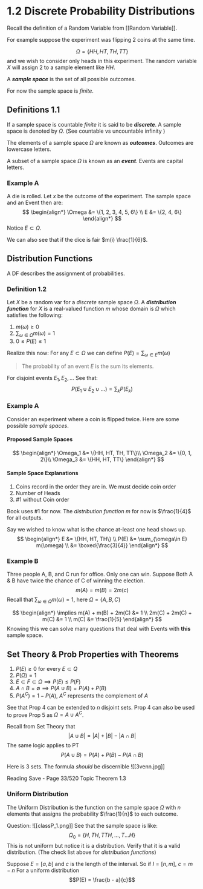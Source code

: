 # 1.2 Discrete Probability Distributions
Recall the definition of a Random Variable from [[Random Variable]]. 

For example suppose the experiment was flipping 2 coins at the same time.

$$\Omega = \{HH, HT, TH, TT\}$$
and we wish to consider only heads in this experiment. 
The random variable $X$ will assign 2 to a sample element like $HH$. 

A ***sample space*** is the set of all possible outcomes. 

For now the sample space is *finite*.

## Definitions 1.1
If a sample space is countable *finite* it is said to be ***discrete***. A sample space is denoted by $\Omega$. 
(See countable vs uncountable infinity )

The elements of a sample space $\Omega$ are known as ***outcomes***. Outcomes are lowercase letters.

A subset of a sample space $\Omega$ is known as an ***event***. Events are capital letters.

### Example A
A die is rolled. Let $x$ be the outcome of the experiment. The sample space and an Event then are:
$$
\begin{align*}
\Omega &= \{1, 2, 3, 4, 5, 6\} \\
E &= \{2, 4, 6\}
\end{align*}
$$
Notice $E \subset \Omega$.

We can also see that if the dice is fair $m(i) \frac{1}{6}$.

## Distribution Functions
A DF describes the assignment of probabilities.
### Definition 1.2
Let $X$ be a random var for a *discrete* sample space $\Omega$. 
A ***distribution function*** for $X$ is a real-valued function $m$ whose domain is $\Omega$ which satisfies the following:
1. $m(\omega) \geq 0$
2. $\sum_{\omega\in\Omega} m(\omega) = 1$
3. $0 \leq P(E) \leq 1$

Realize this now:
For any $E\subset\Omega$ we can define $P(E) = \sum_{\omega\in E} m(\omega)$
> The probability of an event $E$ is the sum its elements.

For disjoint events $E_1, E_2, \dotso$
See that:
$$P(E_1 \cup E_2 \cup \dotso) = \sum_{k} P(E_k)$$
### Example A
Consider an experiment where a coin is flipped twice.
Here are some possible *sample spaces*.
#### Proposed Sample Spaces
$$
\begin{align*}
\Omega_1 &= \{HH, HT, TH, TT\}\\
\Omega_2 &= \{0, 1, 2\}\\
\Omega_3 &= \{HH, HT, TT\}
\end{align*}
$$
#### Sample Space Explanations
1. Coins record in the order they are in. We must decide coin order
2. Number of Heads
3. #1 without Coin order

Book uses #1 for now.
The *distribution function* $m$ for now is $\frac{1}{4}$ for all outputs.

Say we wished to know what is the chance at-least one head shows up.
$$
\begin{align*}
E &= \{HH, HT, TH\} \\
P(E) &= \sum_{\omega\in E} m(\omega) \\
&= \boxed{\frac{3}{4}}
\end{align*}
$$

### Example B
Three people A, B, and C run for office. Only one can win. Suppose Both A & B have twice the chance of C of winning the election.
$$m(A) = m(B) = 2m(c)$$
Recall that $\sum_{\omega\in\Omega} m(\omega) = 1$, here $\Omega = \{A, B, C\}$

$$
\begin{align*}
\implies m(A) + m(B) + 2m(C) &= 1 \\
2m(C) + 2m(C) + m(C) &= 1 \\
				m(C) &= \frac{1}{5}
\end{align*}
$$
Knowing this we can solve many questions that deal with Events with **this** sample space.

## Set Theory & Prob Properties with Theorems
1. $P(E) \geq 0$ for every $E \subset Q$
2. $P(\Omega) = 1$
3. $E \subset F \subset \Omega \implies P(E) \leq P(F)$
4. $A \cap B = \emptyset \implies P(A \cup B) = P(A) + P(B)$ 
5. $P(A^C) = 1 - P(A)$, $A^C$ represents the complement of $A$

See that Prop 4 can be extended to $n$ disjoint sets. Prop 4 can also be used to prove Prop 5 as $\Omega = A \cup A^C$.

Recall from Set Theory that
$$\lvert A \cup B \rvert = \lvert A \rvert + \lvert B \rvert - \lvert A \cap B \rvert$$
The same logic applies to PT
$$P(A \cup B) = P(A) + P(B) - P(A \cap B)$$

Here is 3 sets. The formula *should* be discernible
![[3venn.jpg]]



Reading Save - Page 33/520 
Topic Theorem 1.3

### Uniform Distribution 

The Uniform Distribution is the function on the sample space $\Omega$ with $n$ elements that assigns the probability $\frac{1}{n}$ to each outcome.

Question:
![[classP_1.png]]
See that the sample space is like:
$$\Omega_0 = \{H, TH, TTH, \dotso, T\dotso H\}$$
This is not uniform but notice it is a distribution. 
Verify that it is a valid distribution. 
(The check list above for *distribution functions*)

Suppose $E = [a, b]$ and $c$ is the length of the interval. So if $I = [n, m]$, $c = m - n$
For a uniform distribution 
$$P(E) = \frac{b - a}{c}$$